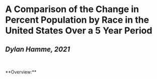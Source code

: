 # A Comparison of the Change in Percent Population by Race in the United States Over a 5 Year Period
## *Dylan Hamme, 2021*
<br>
<br>
**Overview:**
<br>

